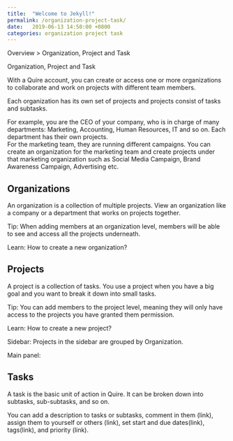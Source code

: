```yaml
---
title:  "Welcome to Jekyll!"
permalink: /organization-project-task/
date:   2019-06-13 14:50:00 +0800
categories: organization project task
---
```

Overview > Organization, Project and Task

 
Organization, Project and Task




With a Quire account, you can create or access one or more organizations to collaborate and work on projects with different team members.

Each organization has its own set of projects and projects consist of tasks and subtasks. 

For example, you are the CEO of your company, who is in charge of many departments: Marketing, Accounting, Human Resources, IT and so on. Each department has their own projects.  
For the marketing team, they are running different campaigns. You can create an organization for the marketing team and create projects under that marketing organization such as Social Media Campaign, Brand Awareness Campaign, Advertising etc. 







## Organizations
An organization is a collection of multiple projects. View an organization like a company or a department that works on projects together.  

Tip: When adding members at an organization level, members will be able to see and access all the projects underneath. 

Learn: How to create a new organization?






## Projects
A project is a collection of tasks. You use a project when you have a big goal and you want to break it down into small tasks.

Tip: You can add members to the project level, meaning they will only have access to the projects you have granted them permission. 

Learn: How to create a new project? 


Sidebar: 
Projects in the sidebar are grouped by Organization. 



Main panel:










## Tasks
A task is the basic unit of action in Quire. It can be broken down into subtasks, sub-subtasks, and so on. 

You can add a description to tasks or subtasks, comment in them (link), assign them to yourself or others (link), set start and due dates(link), tags(link), and priority (link). 






